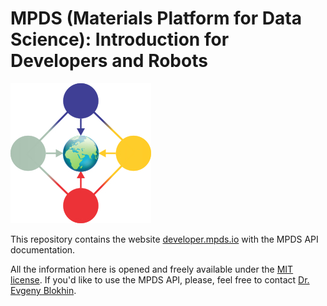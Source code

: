 MPDS (Materials Platform for Data Science): Introduction for Developers and Robots
==========

![MPDS: Materials Platform for Data Science](https://raw.githubusercontent.com/mpds-io/datascience/gh-pages/mpds.jpg "MPDS: Materials Platform for Data Science")

This repository contains the website [developer.mpds.io](http://developer.mpds.io) with the MPDS API documentation.

All the information here is opened and freely available under the [MIT license](https://en.wikipedia.org/wiki/MIT_License). If you'd like to use the MPDS API, please, feel free to contact [Dr. Evgeny Blokhin](eb@tilde.pro).
